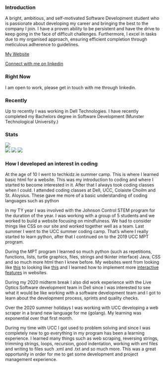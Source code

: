 ### Introduction 

A bright, ambitious, and self-motivated Software Development student who is passionate about developing my career and bringing the best to the company I join. 
I have a proven ability to be persistent and have the drive to keep going in the face of difficult challenges. 
Furthermore, I excel in tasks due to my organised approach, ensuring efficient completion through meticulous adherence to guidelines.

[My Website](https://ciaralooney.netlify.app/)

[Connect with me on linkedin](https://www.linkedin.com/in/ciara-looney/)

### Right Now
I am open to work, please get in touch with me through linkedin.

### Recently
Up to recently I was working in Dell Technologies. I have recently completed my Bachelors degree in Software Development (Munster Technological University.)

### Stats
![](https://komarev.com/ghpvc/?username=Ciaralooney) <br>
![](http://github-profile-summary-cards.vercel.app/api/cards/stats?username=Ciaralooney&theme=default) 
![](http://github-profile-summary-cards.vercel.app/api/cards/repos-per-language?username=Ciaralooney&theme=default) 
![](http://github-profile-summary-cards.vercel.app/api/cards/most-commit-language?username=Ciaralooney&theme=default) 

### How I developed an interest in coding
At the age of 10 I went to techkidz.ie summer camp. This is where I learned basic html for a website. This was my introduction to coding and where I started to become interested in it. After that I always took coding classes when I could. I attended coding classes at Dell, UCC, Colaiste Choilm and St. Aloysius. These gave me more of a basic understanding of coding languages such as python

In my TY year I was involved with the Johnson Control STEM program for the duration of the year. I was working with a group of 5 students and we worked to build a website focusing on mindfulness. We had to consider things like CSS on our site and worked together well as a team. Last summer I went to the UCC summer coding camp. That’s where I really started to learn python, after that I continued on to the 2019 UCC MPT program. 

During the MPT program I learned so much python (such as repetitions, functions, lists, turtle graphics, files, strings and tkinter interface) Java, CSS and so much more html then I knew before. My websites went from looking like [this](https://web.archive.org/web/20200208105913/https://cs1.ucc.ie/~cl33/week1/week1.html)  to looking like [this](https://web.archive.org/web/20200229112156/https://cs1.ucc.ie/~cl33/competition/week5/) and I learned how to implement more [interactive features](https://web.archive.org/web/20200229101043/https://cs1.ucc.ie/~cl33/week4/) in websites.
 
During my 2020 midterm break I also did work experience with the Live Optics Software development team in Dell since I was interested to see what it would be like working with a software development team and I got to learn about the development process, sprints and quality checks. 

Over the 2020 summer holidays I was working with UCC developing a web scraper in a brand new language for me (golang). My learning was exponential over that first month. 

During my time with UCC I got used to problem solving and since I was completely new to go everything in my program has been a learning experience. I learned many things such as web scraping, reversing strings, trimming strings, loops, recursion, good indentation, working with xml files and writing to files such .xml and .txt and so much more. This was a great opportunity in order for me to get some development and project management experience. 



